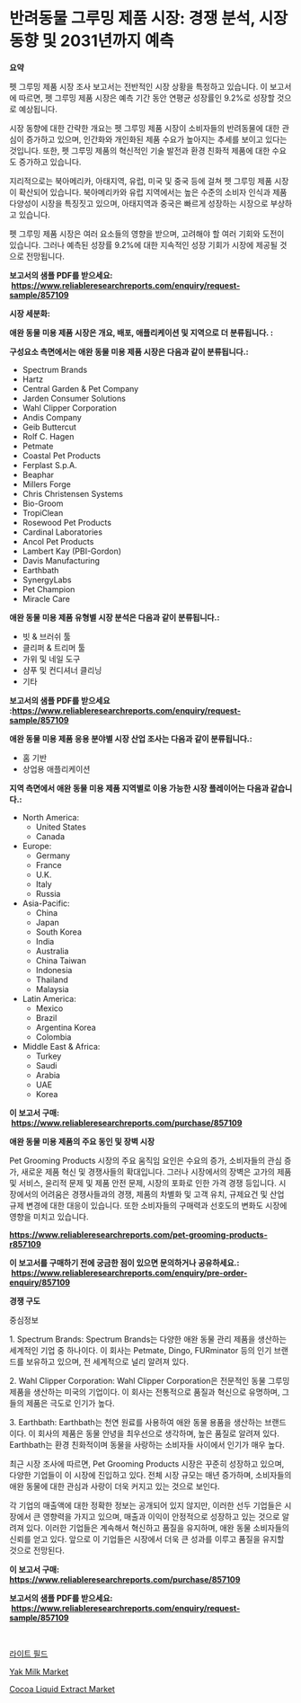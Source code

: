 <p><h1>반려동물 그루밍 제품 시장: 경쟁 분석, 시장 동향 및 2031년까지 예측</h1></p><p><strong>요약</strong></p>
<p><p>펫 그루밍 제품 시장 조사 보고서는 전반적인 시장 상황을 특정하고 있습니다. 이 보고서에 따르면, 펫 그루밍 제품 시장은 예측 기간 동안 연평균 성장률인 9.2%로 성장할 것으로 예상됩니다. </p><p>시장 동향에 대한 간략한 개요는 펫 그루밍 제품 시장이 소비자들의 반려동물에 대한 관심이 증가하고 있으며, 인간화와 개인화된 제품 수요가 높아지는 추세를 보이고 있다는 것입니다. 또한, 펫 그루밍 제품의 혁신적인 기술 발전과 환경 친화적 제품에 대한 수요도 증가하고 있습니다.</p><p>지리적으로는 북아메리카, 아태지역, 유럽, 미국 및 중국 등에 걸쳐 펫 그루밍 제품 시장이 확산되어 있습니다. 북아메리카와 유럽 지역에서는 높은 수준의 소비자 인식과 제품 다양성이 시장을 특징짓고 있으며, 아태지역과 중국은 빠르게 성장하는 시장으로 부상하고 있습니다.</p><p>펫 그루밍 제품 시장은 여러 요소들의 영향을 받으며, 고려해야 할 여러 기회와 도전이 있습니다. 그러나 예측된 성장률 9.2%에 대한 지속적인 성장 기회가 시장에 제공될 것으로 전망됩니다.</p></p>
<p><strong>보고서의 샘플 PDF를 받으세요: &nbsp;<a href="https://www.reliableresearchreports.com/enquiry/request-sample/857109">https://www.reliableresearchreports.com/enquiry/request-sample/857109</a></strong></p>
<p><strong>시장 세분화:</strong></p>
<p><strong> 애완 동물 미용 제품 시장은 개요, 배포, 애플리케이션 및 지역으로 더 분류됩니다. :</strong></p>
<p><strong>구성요소 측면에서는 애완 동물 미용 제품 시장은 다음과 같이 분류됩니다.:</strong></p>
<p><ul><li>Spectrum Brands</li><li>Hartz</li><li>Central Garden & Pet Company</li><li>Jarden Consumer Solutions</li><li>Wahl Clipper Corporation</li><li>Andis Company</li><li>Geib Buttercut</li><li>Rolf C. Hagen</li><li>Petmate</li><li>Coastal Pet Products</li><li>Ferplast S.p.A.</li><li>Beaphar</li><li>Millers Forge</li><li>Chris Christensen Systems</li><li>Bio-Groom</li><li>TropiClean</li><li>Rosewood Pet Products</li><li>Cardinal Laboratories</li><li>Ancol Pet Products</li><li>Lambert Kay (PBI-Gordon)</li><li>Davis Manufacturing</li><li>Earthbath</li><li>SynergyLabs</li><li>Pet Champion</li><li>Miracle Care</li></ul></p>
<p><strong> 애완 동물 미용 제품 유형별 시장 분석은 다음과 같이 분류됩니다.:</strong></p>
<p><ul><li>빗 & 브러쉬 툴</li><li>클리퍼 & 트리머 툴</li><li>가위 및 네일 도구</li><li>샴푸 및 컨디셔너 클리닝</li><li>기타</li></ul></p>
<p><strong>보고서의 샘플 PDF를 받으세요 :<a href="https://www.reliableresearchreports.com/enquiry/request-sample/857109">https://www.reliableresearchreports.com/enquiry/request-sample/857109</a></strong></p>
<p><strong> 애완 동물 미용 제품 응용 분야별 시장 산업 조사는 다음과 같이 분류됩니다.:</strong></p>
<p><ul><li>홈 기반</li><li>상업용 애플리케이션</li></ul></p>
<p><strong>지역 측면에서 애완 동물 미용 제품 지역별로 이용 가능한 시장 플레이어는 다음과 같습니다.:</strong></p>
<p><ul>
    <li>
        North America:
        <ul>
            <li>United States</li>
            <li>Canada</li>
        </ul>
    </li>
    <li>
        Europe:
        <ul>
            <li>Germany</li>
            <li>France</li>
            <li>U.K.</li>
            <li>Italy</li>
            <li>Russia</li>
        </ul>
    </li>
    <li>
        Asia-Pacific:
        <ul>
            <li>China</li>
            <li>Japan</li>
            <li>South Korea</li>
            <li>India</li>
            <li>Australia</li>
            <li>China Taiwan</li>
            <li>Indonesia</li>
            <li>Thailand</li>
            <li>Malaysia</li>
        </ul>
    </li>
    <li>
        Latin America:
        <ul>
            <li>Mexico</li>
            <li>Brazil</li>
            <li>Argentina Korea</li>
            <li>Colombia</li>
        </ul>
    </li>
    <li>
        Middle East & Africa:
        <ul>
            <li>Turkey</li>
            <li>Saudi</li>
            <li>Arabia</li>
            <li>UAE</li>
            <li>Korea</li>
        </ul>
    </li>
    </ul></p>
<p><strong>이 보고서 구매: &nbsp;<a href="https://www.reliableresearchreports.com/purchase/857109">https://www.reliableresearchreports.com/purchase/857109</a></strong></p>
<p><strong>애완 동물 미용 제품의 주요 동인 및 장벽 시장</strong></p>
<p><p>Pet Grooming Products 시장의 주요 움직임 요인은 수요의 증가, 소비자들의 관심 증가, 새로운 제품 혁신 및 경쟁사들의 확대입니다. 그러나 시장에서의 장벽은 고가의 제품 및 서비스, 윤리적 문제 및 제품 안전 문제, 시장의 포화로 인한 가격 경쟁 등입니다. 시장에서의 어려움은 경쟁사들과의 경쟁, 제품의 차별화 및 고객 유치, 규제요건 및 산업 규제 변경에 대한 대응이 있습니다. 또한 소비자들의 구매력과 선호도의 변화도 시장에 영향을 미치고 있습니다.</p></p>
<p><strong><a href="https://www.reliableresearchreports.com/pet-grooming-products-r857109">https://www.reliableresearchreports.com/pet-grooming-products-r857109</a></strong></p>
<p><strong>이 보고서를 구매하기 전에 궁금한 점이 있으면 문의하거나 공유하세요.: &nbsp;<a href="https://www.reliableresearchreports.com/enquiry/pre-order-enquiry/857109">https://www.reliableresearchreports.com/enquiry/pre-order-enquiry/857109</a></strong></p>
<p><strong>경쟁 구도</strong></p>
<p><p>중심정보</p><p>1. Spectrum Brands: Spectrum Brands는 다양한 애완 동물 관리 제품을 생산하는 세계적인 기업 중 하나이다. 이 회사는 Petmate, Dingo, FURminator 등의 인기 브랜드를 보유하고 있으며, 전 세계적으로 널리 알려져 있다.</p><p>2. Wahl Clipper Corporation: Wahl Clipper Corporation은 전문적인 동물 그루밍 제품을 생산하는 미국의 기업이다. 이 회사는 전통적으로 품질과 혁신으로 유명하며, 그들의 제품은 극도로 인기가 높다.</p><p>3. Earthbath: Earthbath는 천연 원료를 사용하여 애완 동물 용품을 생산하는 브랜드이다. 이 회사의 제품은 동물 안녕을 최우선으로 생각하며, 높은 품질로 알려져 있다. Earthbath는 환경 친화적이며 동물을 사랑하는 소비자들 사이에서 인기가 매우 높다.</p><p>최근 시장 조사에 따르면, Pet Grooming Products 시장은 꾸준히 성장하고 있으며, 다양한 기업들이 이 시장에 진입하고 있다. 전체 시장 규모는 매년 증가하며, 소비자들의 애완 동물에 대한 관심과 사랑이 더욱 커지고 있는 것으로 보인다.</p><p>각 기업의 매출액에 대한 정확한 정보는 공개되어 있지 않지만, 이러한 선두 기업들은 시장에서 큰 영향력을 가지고 있으며, 매출과 이익이 안정적으로 성장하고 있는 것으로 알려져 있다. 이러한 기업들은 계속해서 혁신하고 품질을 유지하며, 애완 동물 소비자들의 신뢰를 얻고 있다. 앞으로 이 기업들은 시장에서 더욱 큰 성과를 이루고 품질을 유지할 것으로 전망된다.</p></p>
<p><strong>이 보고서 구매: &nbsp; <a href="https://www.reliableresearchreports.com/purchase/857109">https://www.reliableresearchreports.com/purchase/857109</a></strong></p>
<p><strong>보고서의 샘플 PDF를 받으세요: &nbsp;<a href="https://www.reliableresearchreports.com/enquiry/request-sample/857109">https://www.reliableresearchreports.com/enquiry/request-sample/857109</a></strong><strong></strong></p>
<p>&nbsp;</p>
<p><p><a href="https://github.com/sammyUltyylrich9067856/Market-Research-Report-List-1/blob/main/261865317106.md">라이트 필드</a></p><p><a href="https://github.com/Alonsoolds3wq1d81czn8rbol/Market-Research-Report-List-1/blob/main/yak-milk-market.md">Yak Milk Market</a></p><p><a href="https://github.com/RickHolmes3/Market-Research-Report-List-4/blob/main/cocoa-liquid-extract-market.md">Cocoa Liquid Extract Market</a></p></p>